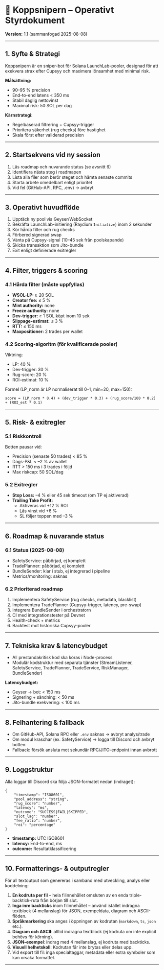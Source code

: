 # 📘 Koppsnipern – Operativt Styrdokument
**Version:** 1.1 (sammanfogad 2025-08-08)

---

## 1. Syfte & Strategi
Koppsnipern är en sniper-bot för Solana LaunchLab-pooler, designad för att exekvera strax efter Cupsyy och maximera lönsamhet med minimal risk.

**Målsättning:**
- 90–95 % precision
- End-to-end latens < 350 ms
- Stabil daglig nettovinst
- Maximal risk: 50 SOL per dag

**Kärnstrategi:**
- Regelbaserad filtrering + Cupsyy-trigger
- Prioritera säkerhet (rug checks) före hastighet
- Skala först efter validerad precision

---

## 2. Startsekvens vid ny session
1. Läs roadmap och nuvarande status (se avsnitt 6)
2. Identifiera nästa steg i roadmapen
3. Lista alla filer som berör steget och hämta senaste commits
4. Starta arbete omedelbart enligt prioritet
5. Vid fel (GitHub-API, RPC, .env) → avbryt

---

## 3. Operativt huvudflöde
1. Upptäck ny pool via Geyser/WebSocket
2. Bekräfta LaunchLab-initiering (Raydium `Initialize`) inom 2 sekunder
3. Kör hårda filter och rug checks
4. Förbered signerad swap
5. Vänta på Cupsyy-signal (10–45 sek från poolskapande)
6. Skicka transaktion som Jito-bundle
7. Exit enligt definierade exitregler

---

## 4. Filter, triggers & scoring

### 4.1 Hårda filter (måste uppfyllas)
- **WSOL-LP:** ≥ 20 SOL
- **Creator fee:** ≤ 5 %
- **Mint authority:** none
- **Freeze authority:** none
- **Dev-trigger:** ≥ 1 SOL köpt inom 10 sek
- **Slippage-estimat:** ≤ 3 %
- **RTT:** ≤ 150 ms
- **Maxpositioner:** 2 trades per wallet

### 4.2 Scoring-algoritm (för kvalificerade pooler)
Viktning:
- LP: 40 %
- Dev-trigger: 30 %
- Rug-score: 20 %
- ROI-estimat: 10 %

Formel (LP_norm är LP normaliserat till 0–1, min=20, max=150):

    score = (LP_norm * 0.4) + (dev_trigger * 0.3) + (rug_score/100 * 0.2) + (ROI_est * 0.1)

---

## 5. Risk- & exitregler

### 5.1 Riskkontroll
Botten pausar vid:
- Precision (senaste 50 trades) < 85 %
- Dags-P&L < –2 % av wallet
- RTT > 150 ms i 3 trades i följd
- Max riskcap: 50 SOL/dag

### 5.2 Exitregler
- **Stop Loss:** –4 % eller 45 sek timeout (om TP ej aktiverad)
- **Trailing Take Profit:**
  - Aktiveras vid +12 % ROI
  - Lås vinst vid +6 %
  - SL följer toppen med –3 %

---

## 6. Roadmap & nuvarande status

### 6.1 Status (2025-08-08)
- SafetyService: påbörjad, ej komplett
- TradePlanner: påbörjad, ej komplett
- BundleSender: klar i stub, ej integrerad i pipeline
- Metrics/monitoring: saknas

### 6.2 Prioriterad roadmap
1. Implementera SafetyService (rug checks, metadata, blacklist)
2. Implementera TradePlanner (Cupsyy-trigger, latency, pre-swap)
3. Integrera BundleSender i orchestratorn
4. CI med integrationstester på Devnet
5. Health-check + metrics
6. Backtest mot historiska Cupsyy-pooler

---

## 7. Tekniska krav & latencybudget
- All prestandakritisk kod ska köras i Node-process
- Modulär kodstruktur med separata tjänster (StreamListener, SafetyService, TradePlanner, TradeService, RiskManager, BundleSender)

**Latencybudget:**
- Geyser → bot: < 150 ms
- Signering + sändning: < 50 ms
- Jito-bundle exekvering: < 100 ms

---

## 8. Felhantering & fallback
- Om GitHub-API, Solana RPC eller `.env` saknas → avbryt analys/trade
- Om modul kraschar (ex. SafetyService) → logga till Discord och avbryt botten
- Fallback: försök ansluta mot sekundär RPC/JITO-endpoint innan avbrott

---

## 9. Loggstruktur
Alla loggar till Discord ska följa JSON-formatet nedan (indraget):

    {
        "timestamp": "ISO8601",
        "pool_address": "string",
        "rug_score": "number",
        "latency": "ms",
        "outcome": "SUCCESS|FAIL|SKIPPED",
        "slot_lag": "number",
        "fee_ratio": "number",
        "roi": "percentage"
    }

- **timestamp:** UTC ISO8601
- **latency:** End-to-end, ms
- **outcome:** Resultatklassificering

---

## 10. Formatterings- & outputregler
För all textoutput som genereras i samband med utveckling, analys eller koddelning:

1. **En kodruta per fil** – hela filinnehållet omsluten av en enda triple-backtick-ruta från början till slut.
2. **Inga inre backticks** inom filinnehållet – använd istället indragna textblock (4 mellanslag) för JSON, exempeldata, diagram och ASCII-flöden.
3. **Språkmarkering** ska anges i öppningen av kodrutan (`markdown`, `ts`, `json` etc.).
4. **Diagram och ASCII**: alltid indragna textblock (ej kodruta om inte explicit behövs för körning).
5. **JSON-exempel**: indrag med 4 mellanslag, ej kodruta med backticks.
6. **Visuell helhetskoll**: Kodrutan får inte brytas eller delas upp.
7. Vid export till fil: inga specialtaggar, metadata eller extra symboler som kan orsaka formatfel.

---
